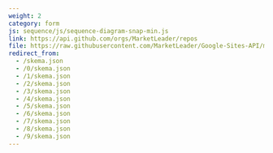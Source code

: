 ```yaml
---
weight: 2
category: form
js: sequence/js/sequence-diagram-snap-min.js
link: https://api.github.com/orgs/MarketLeader/repos
file: https://raw.githubusercontent.com/MarketLeader/Google-Sites-API/master/kelola_atribut/data_terkini/Workspace
redirect_from:
  - /skema.json
  - /0/skema.json
  - /1/skema.json
  - /2/skema.json
  - /3/skema.json
  - /4/skema.json
  - /5/skema.json
  - /6/skema.json
  - /7/skema.json
  - /8/skema.json
  - /9/skema.json
---
```

